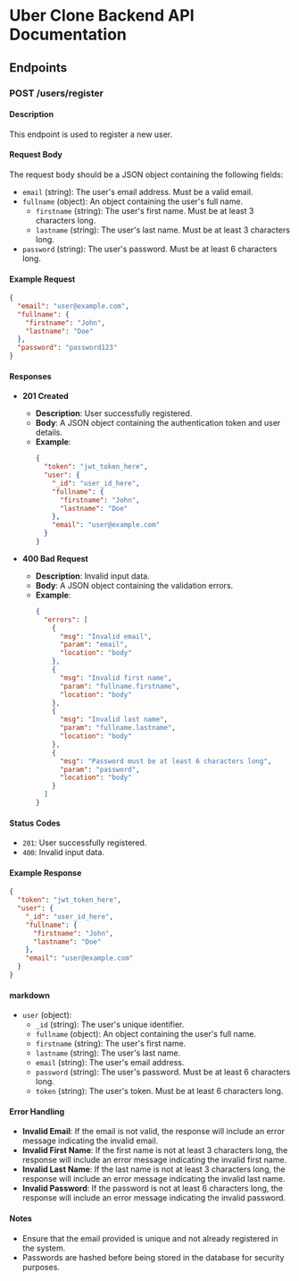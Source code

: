 # Uber Clone Backend API Documentation

## Endpoints

### POST /users/register

#### Description
This endpoint is used to register a new user.

#### Request Body
The request body should be a JSON object containing the following fields:
- `email` (string): The user's email address. Must be a valid email.
- `fullname` (object): An object containing the user's full name.
  - `firstname` (string): The user's first name. Must be at least 3 characters long.
  - `lastname` (string): The user's last name. Must be at least 3 characters long.
- `password` (string): The user's password. Must be at least 6 characters long.

#### Example Request
```json
{
  "email": "user@example.com",
  "fullname": {
    "firstname": "John",
    "lastname": "Doe"
  },
  "password": "password123"
}
```

#### Responses

- **201 Created**
  - **Description**: User successfully registered.
  - **Body**: A JSON object containing the authentication token and user details.
  - **Example**:
    ```json
    {
      "token": "jwt_token_here",
      "user": {
        "_id": "user_id_here",
        "fullname": {
          "firstname": "John",
          "lastname": "Doe"
        },
        "email": "user@example.com"
      }
    }
    ```

- **400 Bad Request**
  - **Description**: Invalid input data.
  - **Body**: A JSON object containing the validation errors.
  - **Example**:
    ```json
    {
      "errors": [
        {
          "msg": "Invalid email",
          "param": "email",
          "location": "body"
        },
        {
          "msg": "Invalid first name",
          "param": "fullname.firstname",
          "location": "body"
        },
        {
          "msg": "Invalid last name",
          "param": "fullname.lastname",
          "location": "body"
        },
        {
          "msg": "Password must be at least 6 characters long",
          "param": "password",
          "location": "body"
        }
      ]
    }
    ```

#### Status Codes
- `201`: User successfully registered.
- `400`: Invalid input data.

#### Example Response
```json
{
  "token": "jwt_token_here",
  "user": {
    "_id": "user_id_here",
    "fullname": {
      "firstname": "John",
      "lastname": "Doe"
    },
    "email": "user@example.com"
  }
}
```

#### markdown
- `user` (object):
    - `_id` (string): The user's unique identifier.
    - `fullname` (object): An object containing the user's full name.
    - `firstname` (string): The user's first name.
    - `lastname` (string): The user's last name.
    - `email` (string): The user's email address.
    - `password` (string): The user's password. Must be at least 6 characters long.
    - `token` (string): The user's token. Must be at least 6 characters long.


#### Error Handling
- **Invalid Email**: If the email is not valid, the response will include an error message indicating the invalid email.
- **Invalid First Name**: If the first name is not at least 3 characters long, the response will include an error message indicating the invalid first name.
- **Invalid Last Name**: If the last name is not at least 3 characters long, the response will include an error message indicating the invalid last name.
- **Invalid Password**: If the password is not at least 6 characters long, the response will include an error message indicating the invalid password.

#### Notes
- Ensure that the email provided is unique and not already registered in the system.
- Passwords are hashed before being stored in the database for security purposes.
